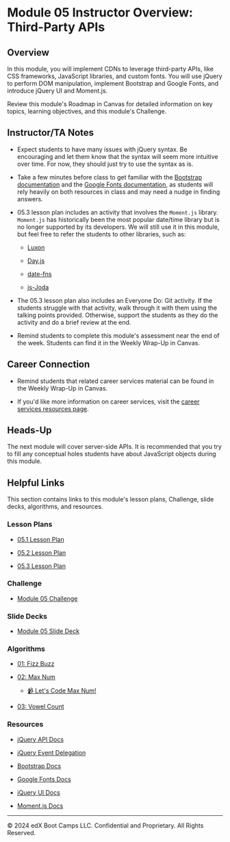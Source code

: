 # Module 05 Instructor Overview: Third-Party APIs

## Overview

In this module, you will implement CDNs to leverage third-party APIs, like CSS frameworks, JavaScript libraries, and custom fonts. You will use jQuery to perform DOM manipulation, implement Bootstrap and Google Fonts, and introduce jQuery UI and Moment.js.

Review this module's Roadmap in Canvas for detailed information on key topics, learning objectives, and this module's Challenge.

## Instructor/TA Notes

* Expect students to have many issues with jQuery syntax. Be encouraging and let them know that the syntax will seem more intuitive over time. For now, they should just try to use the syntax as is.

* Take a few minutes before class to get familiar with the [Bootstrap documentation](https://getbootstrap.com/docs/4.5/getting-started/introduction/) and the [Google Fonts documentation](https://fonts.google.com), as students will rely heavily on both resources in class and may need a nudge in finding answers.

* 05.3 lesson plan includes an activity that involves the `Moment.js` library. `Moment.js` has historically been the most popular date/time library but is no longer supported by its developers. We will still use it in this module, but feel free to refer the students to other libraries, such as:

  * [Luxon](https://moment.github.io/luxon/)

  * [Day.js](https://day.js.org/)

  * [date-fns](https://date-fns.org/)

  * [js-Joda](https://js-joda.github.io/js-joda/)

* The 05.3 lesson plan also includes an Everyone Do: Git activity. If the students struggle with that activity, walk through it with them using the talking points provided. Otherwise, support the students as they do the activity and do a brief review at the end.

* Remind students to complete this module's assessment near the end of the week. Students can find it in the Weekly Wrap-Up in Canvas.

## Career Connection

* Remind students that related career services material can be found in the Weekly Wrap-Up in Canvas.

* If you'd like more information on career services, visit the [career services resources page](https://careernetwork.2u.com/?utm_medium=Academics&utm_source=boot_camp/).

## Heads-Up

The next module will cover server-side APIs. It is recommended that you try to fill any conceptual holes students have about JavaScript objects during this module.

## Helpful Links

This section contains links to this module's lesson plans, Challenge, slide decks, algorithms, and resources.

### Lesson Plans

* [05.1 Lesson Plan](01-Day_jQuery/05.1-LESSON-PLAN.md)

* [05.2 Lesson Plan](02-Day_Bootstrap/05.2-LESSON-PLAN.md)

* [05.3 Lesson Plan](03-Day_jQueryUI-Moment/05.3-LESSON-PLAN.md)

### Challenge

* [Module 05 Challenge](../../../01-Class-Content/05-Third-Party-APIs/02-Challenge)

### Slide Decks

* [Module 05 Slide Deck](https://docs.google.com/presentation/d/1FjKh60N-t5lF3XMmLDiEfCgiNIqAxbDbIyGZLdtGhjw/edit?usp=sharing)

### Algorithms

* [01: Fizz Buzz](../../../01-Class-Content/05-Third-Party-APIs/03-Algorithms/01-fizz-buzz)

* [02: Max Num](../../../01-Class-Content/05-Third-Party-APIs/03-Algorithms/02-max-num)

  * [📹 Let's Code Max Num!](https://2u-20.wistia.com/medias/f9eao2cvjt)

* [03: Vowel Count](../../../01-Class-Content/05-Third-Party-APIs/03-Algorithms/03-vowel-count)

### Resources

* [jQuery API Docs](https://api.jquery.com/)

* [jQuery Event Delegation](https://learn.jquery.com/events/event-delegation/)

* [Bootstrap Docs](https://getbootstrap.com/docs/4.5/getting-started/introduction/)

* [Google Fonts Docs](https://fonts.google.com)

* [jQuery UI Docs](https://jqueryui.com/demos/)

* [Moment.js Docs](https://momentjs.com/docs/)

---
© 2024 edX Boot Camps LLC. Confidential and Proprietary. All Rights Reserved.
